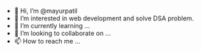 - 👋 Hi, I’m @mayurpatil
- 👀 I’m interested in web development and solve DSA problem.
- 🌱 I’m currently learning ...
- 💞️ I’m looking to collaborate on ...
- 📫 How to reach me ...

<!---
mayurpatil2000/mayurpatil2000 is a ✨ special ✨ repository because its `README.md` (this file) appears on your GitHub profile.
You can click the Preview link to take a look at your changes.
--->
